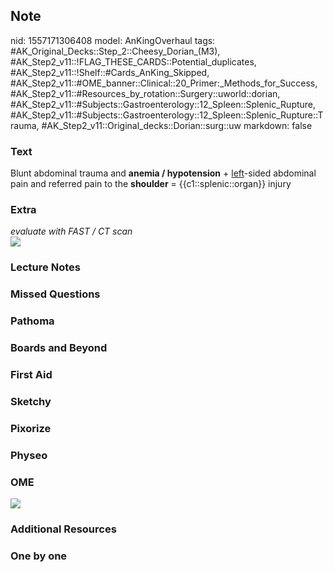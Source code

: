 ## Note
nid: 1557171306408
model: AnKingOverhaul
tags: #AK_Original_Decks::Step_2::Cheesy_Dorian_(M3), #AK_Step2_v11::!FLAG_THESE_CARDS::Potential_duplicates, #AK_Step2_v11::!Shelf::#Cards_AnKing_Skipped, #AK_Step2_v11::#OME_banner::Clinical::20_Primer:_Methods_for_Success, #AK_Step2_v11::#Resources_by_rotation::Surgery::uworld::dorian, #AK_Step2_v11::#Subjects::Gastroenterology::12_Spleen::Splenic_Rupture, #AK_Step2_v11::#Subjects::Gastroenterology::12_Spleen::Splenic_Rupture::Trauma, #AK_Step2_v11::Original_decks::Dorian::surg::uw
markdown: false

### Text
Blunt abdominal trauma and <b>anemia / hypotension</b> +
<u>left</u>-sided abdominal pain and referred pain to the
<b>shoulder</b> = {{c1::splenic::organ}} injury

### Extra
<div>
  <i>evaluate with FAST / CT scan</i>
</div>
<div><img src="big_588f42410725c.jpg"></div>

### Lecture Notes


### Missed Questions


### Pathoma


### Boards and Beyond


### First Aid


### Sketchy


### Pixorize


### Physeo


### OME
<div class="ome-widget">
  <a href="https://onlinemeded.org/spa/surgery?ref=anki"><img src=
  "_OME_AnkiFlashcards_Topic_3.png"></a>
</div>

### Additional Resources


### One by one

